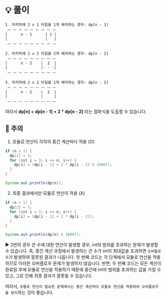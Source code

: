 # 💡 풀이 
```
1. 마지막에 2 x 1 타일을 1개 배치하는 경우: dp[n - 1]
 ㅡ ㅡ ㅡ ㅡ ㅡ ㅡ ㅡ ㅡ ㅡ
|      n - 1      | 1 |
|                 |   |
 ㅡ ㅡ ㅡ ㅡ ㅡ ㅡ ㅡ ㅡ ㅡ

2. 마지막에 1 x 2 타일을 2개 배치하는 경우: dp[n - 2]
 ㅡ ㅡ ㅡ ㅡ ㅡ ㅡ ㅡ ㅡ ㅡ
|      n - 2    |  2  |
|               |- - -|
 ㅡ ㅡ ㅡ ㅡ ㅡ ㅡ ㅡ ㅡ ㅡ

3. 마지막에 2 x 2 타일을 1개 배치하는 경우: dp[n - 2]
 ㅡ ㅡ ㅡ ㅡ ㅡ ㅡ ㅡ ㅡ ㅡ
|      n - 2    |  2  |
|               |     |
 ㅡ ㅡ ㅡ ㅡ ㅡ ㅡ ㅡ ㅡ ㅡ                  
```

따라서 __dp[n] = dp[n - 1] + 2 * dp[n - 2]__ 라는 점화식을 도출할 수 있습니다.

## 📌 주의
1. 모듈로 연산이 각각의 중간 계산마다 적용 (O)
```java
if (n > 1) {
  dp[2] = 3;
  for (int i = 3; i <= n; i++) {
    dp[i] = (dp[i - 1] + 2 * dp[i - 2] % 10007);
  }
}

System.out.println(dp[n]);
```
2. 최종 결과에서만 모듈로 연산이 적용 (X)
```java
if (n > 1) {
  dp[2] = 3;
  for (int i = 3; i <= n; i++) {
    dp[i] = (dp[i - 1] + 2 * dp[i - 2]);
  }
}

System.out.println(dp[n] % 10007);
```

▶️ 2번의 경우 큰 수에 대한 연산이 발생할 경우, int의 범위를 초과하는 문제가 발생할 수 있습니다. 즉, 중간 계산 과정에서 발생하는 큰 수가 int의 최대값을 초과하면 ```오버플로우```가 발생하여 잘못된 결과가 나옵니다.
첫 번째 코드는 각 단계에서 모듈로 연산을 적용하므로 이러한 오버플로우 문제가 발생하지 않습니다. 반면, 두 번째 코드는 모든 계산이 완료된 후에 모듈로 연산을 적용하기 때문에 중간에 int의 범위를 초과하는 값을 가질 수 있고, 그로 인해 최종 결과가 잘못될 수 있습니다.

따라서, ```모듈로 연산이 필요한 문제에서는 중간 계산마다 모듈로 연산을 적용하여 오버플로우를 방지```하는 것이 좋습니다.

